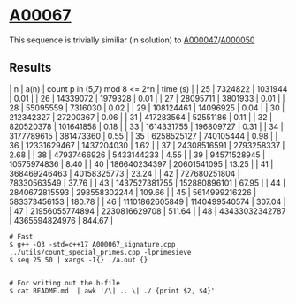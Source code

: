 # [A00067](https://oeis.org/A00067)

This sequence is trivially similiar (in solution) to [A000047](../A000047)/[A000050](../A000050)

## Results

| n  | a(n)          | count p in (5,7) mod 8 <= 2^n | time (s) |
| 25 | 7324822         | 1031944        | 0.01    |
| 26 | 14339072        | 1979328        | 0.01    |
| 27 | 28095711        | 3801933        | 0.01    |
| 28 | 55095559        | 7316030        | 0.02    |
| 29 | 108124461       | 14096925       | 0.04    |
| 30 | 212342327       | 27200367       | 0.06    |
| 31 | 417283564       | 52551186       | 0.11    |
| 32 | 820520378       | 101641858      | 0.18    |
| 33 | 1614331755      | 196809727      | 0.31    |
| 34 | 3177789615      | 381473360      | 0.55    |
| 35 | 6258525127      | 740105444      | 0.98    |
| 36 | 12331629467     | 1437204030     | 1.62    |
| 37 | 24308516591     | 2793258337     | 2.68    |
| 38 | 47937466926     | 5433144233     | 4.55    |
| 39 | 94571528945     | 10575974836    | 8.40    |
| 40 | 186640234397    | 20601541095    | 13.25   |
| 41 | 368469246463    | 40158325773    | 23.24   |
| 42 | 727680251804    | 78330563549    | 37.76   |
| 43 | 1437527381755   | 152880896101   | 67.95   |
| 44 | 2840672815593   | 298558302244   | 109.66  |
| 45 | 5614999216226   | 583373456153   | 180.78  |
| 46 | 11101862605849  | 1140499540574  | 307.04  |
| 47 | 21956055774894  | 2230816629708  | 511.64  |
| 48 | 43433032342787  | 4365594824976  | 844.67  |


```
# Fast
$ g++ -O3 -std=c++17 A000067_signature.cpp ../utils/count_special_primes.cpp -lprimesieve
$ seq 25 50 | xargs -I{} ./a.out {}


# For writing out the b-file
$ cat README.md  | awk '/\| .. \| ./ {print $2, $4}'
```
